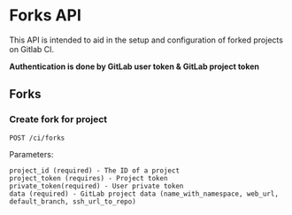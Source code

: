 # Forks API

This API is intended to aid in the setup and configuration of
forked projects on Gitlab CI. 

__Authentication is done by GitLab user token & GitLab project token__

## Forks

### Create fork for project



```
POST /ci/forks
```

Parameters:

    project_id (required) - The ID of a project
    project_token (requires) - Project token
    private_token(required) - User private token
    data (required) - GitLab project data (name_with_namespace, web_url, default_branch, ssh_url_to_repo)
